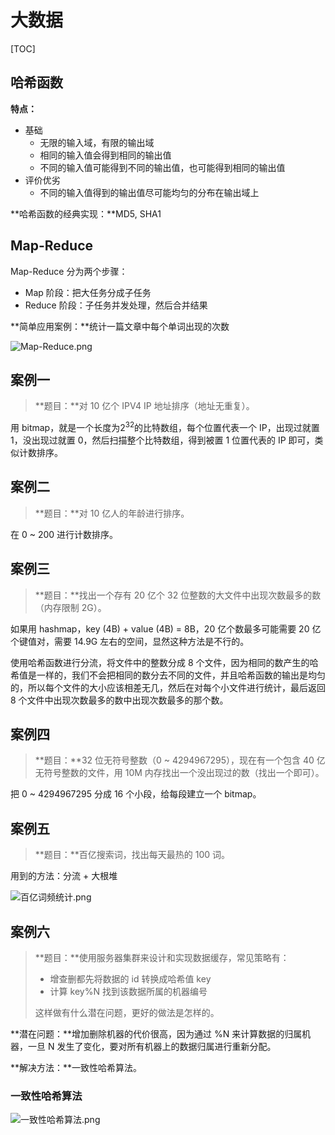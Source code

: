 # 大数据

[TOC]

## 哈希函数

**特点：**

- 基础
	- 无限的输入域，有限的输出域
	- 相同的输入值会得到相同的输出值
	- 不同的输入值可能得到不同的输出值，也可能得到相同的输出值
- 评价优劣
	- 不同的输入值得到的输出值尽可能均匀的分布在输出域上

**哈希函数的经典实现：**MD5, SHA1

## Map-Reduce

Map-Reduce 分为两个步骤：

- Map 阶段：把大任务分成子任务
- Reduce 阶段：子任务并发处理，然后合并结果

**简单应用案例：**统计一篇文章中每个单词出现的次数

![Map-Reduce.png](http://ox7712i91.bkt.clouddn.com/Map-Reduce.png)

## 案例一

> **题目：**对 10 亿个 IPV4 IP 地址排序（地址无重复）。

用 bitmap，就是一个长度为$2^{32}$的比特数组，每个位置代表一个 IP，出现过就置 1，没出现过就置 0，然后扫描整个比特数组，得到被置 1 位置代表的 IP 即可，类似计数排序。

## 案例二

> **题目：**对 10 亿人的年龄进行排序。

在 0 ~ 200 进行计数排序。

## 案例三

> **题目：**找出一个存有 20 亿个 32 位整数的大文件中出现次数最多的数（内存限制 2G）。

如果用 hashmap，key (4B) + value (4B) = 8B，20 亿个数最多可能需要 20 亿个键值对，需要 14.9G 左右的空间，显然这种方法是不行的。

使用哈希函数进行分流，将文件中的整数分成 8 个文件，因为相同的数产生的哈希值是一样的，我们不会把相同的数分去不同的文件，并且哈希函数的输出是均匀的，所以每个文件的大小应该相差无几，然后在对每个小文件进行统计，最后返回 8 个文件中出现次数最多的数中出现次数最多的那个数。

## 案例四

> **题目：**32 位无符号整数（0 ~ 4294967295），现在有一个包含 40 亿无符号整数的文件，用 10M 内存找出一个没出现过的数（找出一个即可）。

把 0 ~ 4294967295 分成 16 个小段，给每段建立一个 bitmap。

## 案例五

> **题目：**百亿搜索词，找出每天最热的 100 词。

用到的方法：分流 + 大根堆

![百亿词频统计.png](http://ox7712i91.bkt.clouddn.com/%E7%99%BE%E4%BA%BF%E8%AF%8D%E9%A2%91%E7%BB%9F%E8%AE%A1.png)

## 案例六

> **题目：**使用服务器集群来设计和实现数据缓存，常见策略有：
>
> - 增查删都先将数据的 id 转换成哈希值 key
> - 计算 key%N 找到该数据所属的机器编号
>
> 这样做有什么潜在问题，更好的做法是怎样的。

**潜在问题：**增加删除机器的代价很高，因为通过 %N 来计算数据的归属机器，一旦 N 发生了变化，要对所有机器上的数据归属进行重新分配。

**解决方法：**一致性哈希算法。

### 一致性哈希算法

![一致性哈希算法.png](http://ox7712i91.bkt.clouddn.com/%E4%B8%80%E8%87%B4%E6%80%A7%E5%93%88%E5%B8%8C%E7%AE%97%E6%B3%95.png)

